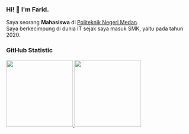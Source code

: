 ### Hi! 👋 I'm Farid.

Saya seorang **Mahasiswa** di [Politeknik Negeri Medan](https://polmed.ac.id/).<br>
Saya berkecimpung di dunia IT sejak saya masuk SMK, yaitu pada tahun 2020.

### GitHub Statistic

<p align="left">

<a href="https://github.com/faridrawing">
  <span>
    <img height="180em" src="https://github-readme-stats-eight-theta.vercel.app/api?username=faridrawing&show_icons=true&theme=algolia&include_all_commits=true&count_private=true"/>
    <img height="180em" src="https://github-readme-stats-eight-theta.vercel.app/api/top-langs/?username=faridrawing&layout=compact&theme=algolia"/>
  </span>
</a>

</p>

